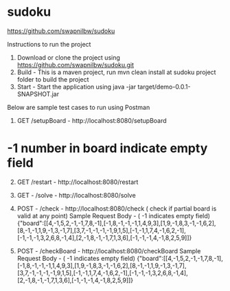 # sudoku

https://github.com/swapnilbw/sudoku

Instructions to run the project
1) Download or clone the project using https://github.com/swapnilbw/sudoku.git
2) Build - This is a maven project, run mvn clean install at sudoku project folder to build the project
3) Start - Start the application using java -jar target/demo-0.0.1-SNAPSHOT.jar

Below are sample test cases to run using Postman
1) GET /setupBoard - http://localhost:8080/setupBoard 
# -1 number in board indicate empty  field

2) GET /restart - http://localhost:8080/restart

3) GET - /solve - http://localhost:8080/solve

4) POST - /check  - http://localhost:8080/check ( check if partial board is valid at any point)
Sample Request Body - ( -1 indicates empty field)
{"board":[[4,-1,5,2,-1,-1,7,8,-1],[-1,8,-1,-1,-1,1,4,9,3],[1,9,-1,8,3,-1,-1,6,2],[8,-1,-1,1,9,-1,3,-1,7],[3,7,-1,-1,-1,-1,9,1,5],[-1,-1,1,7,4,-1,6,2,-1],[-1,-1,-1,3,2,6,8,-1,4],[2,-1,8,-1,-1,7,1,3,6],[-1,-1,-1,4,-1,8,2,5,9]]}

5) POST - /checkBoard - http://localhost:8080/checkBoard
Sample Request Body - ( -1 indicates empty field)
{"board":[[4,-1,5,2,-1,-1,7,8,-1],[-1,8,-1,-1,-1,1,4,9,3],[1,9,-1,8,3,-1,-1,6,2],[8,-1,-1,1,9,-1,3,-1,7],[3,7,-1,-1,-1,-1,9,1,5],[-1,-1,1,7,4,-1,6,2,-1],[-1,-1,-1,3,2,6,8,-1,4],[2,-1,8,-1,-1,7,1,3,6],[-1,-1,-1,4,-1,8,2,5,9]]}

